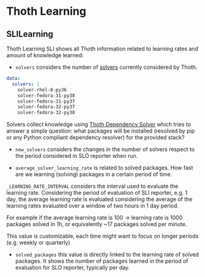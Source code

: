 # Thoth Learning

## SLILearning

Thoth Learning SLI shows all Thoth information related to learning rates and amount of knowledge learned:

- `solvers` considers the number of [solvers](https://github.com/thoth-station/thoth-application/blob/e6eaa6b189bae46092877624fe38abf9850f5484/core/base/configmaps.yaml#L14) currently considered by Thoth.

```yaml
data:
  solvers: |
    solver-rhel-8-py36
    solver-fedora-31-py38
    solver-fedora-31-py37
    solver-fedora-32-py37
    solver-fedora-32-py38
```

Solvers collect knowledge using [Thoth Dependency Solver](https://github.com/thoth-station/solver) which tries to answer a simple question:
what packages will be installed (resolved by pip or any Python compliant dependency resolver) for the provided stack?

- `new_solvers` considers the changes in the number of solvers respect to the period considered in SLO reporter when run.

- `average_solver_learning_rate` is related to solved packages. How fast are we learning (solving) packages in a certain period of time.

`_LEARNING_RATE_INTERVAL` considers the interval used to evaluate the learning rate.
Considering the period of evaluation of SLI reporter, e.g. 1 day, the average learning rate
is evaluated considering the average of the learning rates evaluated over a window of two hours in 1 day period.

For example if the average learning rate is 100 -> learning rate is 1000 packages solved in 1h, or equivalently ~17 packages solved per minute.

This value is customizable, each time might want to focus on longer periods (e.g. weekly or quarterly)

- `solved_packages` this value is directly linked to the learning rate of solved packages. It shows the number of packages learned in the period of evaluation
for SLO reporter, typically per day.
